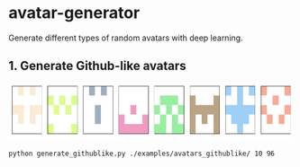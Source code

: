 # avatar-generator
Generate different types of random avatars with deep learning.

## 1. Generate Github-like avatars

<img src="imgs/example_githublike.png" width="800" height="100">

```
python generate_githublike.py ./examples/avatars_githublike/ 10 96
```
